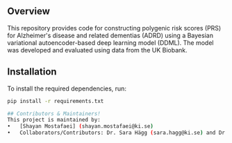 ## Overview
This repository provides code for constructing polygenic risk scores (PRS) for Alzheimer's disease and related dementias (ADRD) using a Bayesian variational autoencoder-based deep learning model (DDML). The model was developed and evaluated using data from the UK Biobank.

## Installation
To install the required dependencies, run:
```bash
pip install -r requirements.txt

## Contributors & Maintainers!
This project is maintained by:
•	[Shayan Mostafaei] (shayan.mostafaei@ki.se) 
•	Collaborators/Contributors: Dr. Sara Hägg (sara.hagg@ki.se) and Dr. Daniel Wikström Shemer (daniel.wikstrom.shemer@ki.se) 
